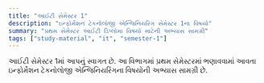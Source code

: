 ```yaml
---
title: "આઈટી સેમેસ્ટર 1"
description: "ઇન્ફોર્મેશન ટેકનોલોજી એન્જિનિયરિંગ સેમેસ્ટર 1ના વિષયો"
summary: "પ્રથમ સેમેસ્ટર આઈટી ડિપ્લોમા વિષયો માટેની અભ્યાસ સામગ્રી"
tags: ["study-material", "it", "semester-1"]
---
```


આઈટી સેમેસ્ટર 1માં આપનું સ્વાગત છે. આ વિભાગમાં પ્રથમ સેમેસ્ટરમાં ભણાવવામાં આવતા ઇન્ફોર્મેશન ટેકનોલોજી એન્જિનિયરિંગના વિષયોની અભ્યાસ સામગ્રી છે.
